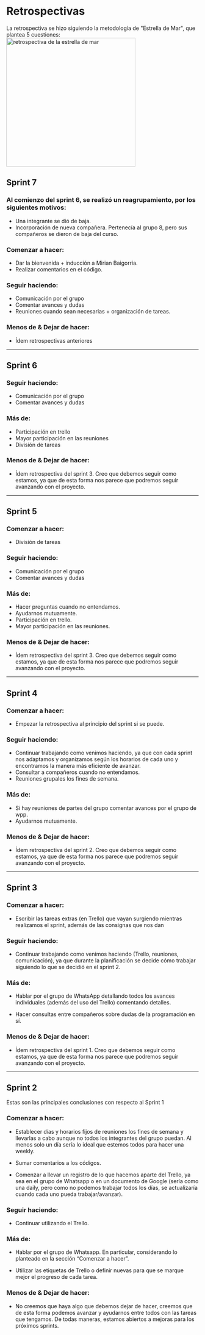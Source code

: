 # Retrospectivas
La retrospectiva se hizo siguiendo la metodología de "Estrella de Mar", que plantea 5 cuestiones:
<br>
<img src="https://gustavoveliz.files.wordpress.com/2009/05/startechnique1.gif" alt="retrospectiva de la estrella de mar" width=338px>
<br>

## Sprint 7

### Al comienzo del sprint 6, se realizó un reagrupamiento, por los siguientes motivos:
- Una integrante se dió de baja.
- Incorporación de nueva compañera. Pertenecía al grupo 8, pero sus compañeros se dieron de baja del curso.

### Comenzar a hacer:
- Dar la bienvenida + inducción a Mirian Baigorria.
- Realizar comentarios en el código.

### Seguir haciendo:
- Comunicación por el grupo
- Comentar avances y dudas
- Reuniones cuando sean necesarias + organización de tareas.

### Menos de & Dejar de hacer:
- Ídem retrospectivas anteriores

<hr>

## Sprint 6

### Seguir haciendo:
- Comunicación por el grupo
- Comentar avances y dudas

### Más de:
- Participación en trello
- Mayor participación en las reuniones
- División de tareas

### Menos de & Dejar de hacer:
- Ídem retrospectiva del sprint 3. Creo que debemos seguir como estamos, ya que de esta forma nos parece que podremos seguir avanzando con el proyecto.

<hr>

## Sprint 5

### Comenzar a hacer:
- División de tareas

### Seguir haciendo:
- Comunicación por el grupo
- Comentar avances y dudas

### Más de:
- Hacer preguntas cuando no entendamos.
- Ayudarnos mutuamente.
- Participación en trello.
- Mayor participación en las reuniones.

### Menos de & Dejar de hacer:
- Ídem retrospectiva del sprint 3. Creo que debemos seguir como estamos, ya que de esta forma nos parece que podremos seguir avanzando con el proyecto.

<hr>

## Sprint 4

### Comenzar a hacer:
- Empezar la retrospectiva al principio del sprint si se puede.

### Seguir haciendo:
- Continuar trabajando como venimos haciendo, ya que con cada sprint nos adaptamos y organizamos según los horarios de cada uno y encontramos la manera más eficiente de avanzar.
- Consultar a compañeros cuando no entendamos.
- Reuniones grupales los fines de semana.

### Más de:
- Si hay reuniones de partes del grupo comentar avances por el grupo de wpp.
- Ayudarnos mutuamente.

### Menos de & Dejar de hacer:
- Ídem retrospectiva del sprint 2. Creo que debemos seguir como estamos, ya que de esta forma nos parece que podremos seguir avanzando con el proyecto.

<hr>

## Sprint 3

### Comenzar a hacer:
- Escribir las tareas extras (en Trello) que vayan surgiendo mientras realizamos el sprint, además de las consignas que nos dan

### Seguir haciendo:
- Continuar trabajando como venimos haciendo (Trello, reuniones, comunicación), ya que durante la planificación se decide cómo trabajar siguiendo lo que se decidió en el sprint 2.

### Más de:
- Hablar por el grupo de WhatsApp detallando todos los avances individuales (además del uso del Trello) comentando detalles.

- Hacer consultas entre compañeros sobre dudas de la programación en sí.

### Menos de & Dejar de hacer:
- Ídem retrospectiva del sprint 1. Creo que debemos seguir como estamos, ya que de esta forma nos parece que podremos seguir avanzando con el proyecto.

<hr>

## Sprint 2
Estas son las principales conclusiones con respecto al Sprint 1

### Comenzar a hacer: 
- Establecer días y horarios fijos de reuniones los fines de semana y llevarlas a cabo aunque no todos los integrantes del grupo puedan. Al menos solo un día sería lo ideal que estemos todos para hacer una weekly.

- Sumar comentarios a los códigos.

- Comenzar a llevar un registro de lo que hacemos aparte del Trello, ya sea en el grupo de Whatsapp o en un documento de Google (sería como una daily, pero como no podemos trabajar todos los días, se actualizaría cuando cada uno pueda trabajar/avanzar).

### Seguir haciendo:
- Continuar utilizando el Trello.

### Más de:
- Hablar por el grupo de Whatsapp. En particular, considerando lo planteado en la sección “Comenzar a hacer”.

- Utilizar las etiquetas de Trello o definir nuevas para que se marque mejor el progreso de cada tarea.

### Menos de & Dejar de hacer:
- No creemos que haya algo que debemos dejar de hacer, creemos que de esta forma podemos avanzar y ayudarnos entre todos con las tareas que tengamos. De todas maneras, estamos abiertos a mejoras para los próximos sprints.
